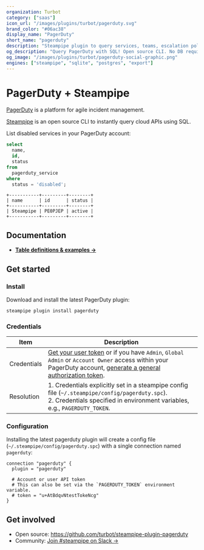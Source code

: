 ```yaml
---
organization: Turbot
category: ["saas"]
icon_url: "/images/plugins/turbot/pagerduty.svg"
brand_color: "#06ac38"
display_name: "PagerDuty"
short_name: "pagerduty"
description: "Steampipe plugin to query services, teams, escalation policies and more from your PagerDuty account."
og_description: "Query PagerDuty with SQL! Open source CLI. No DB required."
og_image: "/images/plugins/turbot/pagerduty-social-graphic.png"
engines: ["steampipe", "sqlite", "postgres", "export"]
---
```


# PagerDuty + Steampipe

[PagerDuty](https://www.pagerduty.com/) is a platform for agile incident management.

[Steampipe](https://steampipe.io) is an open source CLI to instantly query cloud APIs using SQL.

List disabled services in your PagerDuty account:

```sql
select
  name,
  id,
  status
from
  pagerduty_service
where
  status = 'disabled';
```

```
+-----------+---------+--------+
| name      | id      | status |
+-----------+---------+--------+
| Steampipe | PE0PJEP | active |
+-----------+---------+--------+
```

## Documentation

- **[Table definitions & examples →](/plugins/turbot/pagerduty/tables)**

## Get started

### Install

Download and install the latest PagerDuty plugin:

```bash
steampipe plugin install pagerduty
```

### Credentials

| Item | Description |
| - | - |
| Credentials | [Get your user token](https://support.pagerduty.com/docs/generating-api-keys#generating-a-personal-rest-api-key) or if you have `Admin`, `Global Admin` or `Account Owner` access within your PagerDuty account, [generate a general authorization token](https://support.pagerduty.com/docs/generating-api-keys#generating-a-general-access-rest-api-key). |
| Resolution | 1. Credentials explicitly set in a steampipe config file (`~/.steampipe/config/pagerduty.spc`).<br />2. Credentials specified in environment variables, e.g., `PAGERDUTY_TOKEN`. |

### Configuration

Installing the latest pagerduty plugin will create a config file (`~/.steampipe/config/pagerduty.spc`) with a single connection named `pagerduty`:

```hcl
connection "pagerduty" {
  plugin = "pagerduty"

  # Account or user API token
  # This can also be set via the `PAGERDUTY_TOKEN` environment variable.
  # token = "u+AtBdqvNtestTokeNcg"
}
```

## Get involved

- Open source: https://github.com/turbot/steampipe-plugin-pagerduty
- Community: [Join #steampipe on Slack →](https://turbot.com/community/join)
